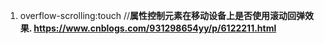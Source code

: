 1. overflow-scrolling:touch //**属性控制元素在移动设备上是否使用滚动回弹效果. https://www.cnblogs.com/931298654yy/p/6122211.html**



